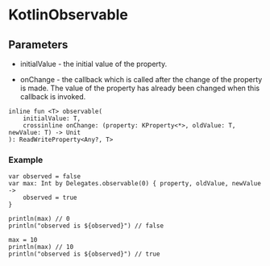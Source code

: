 # KotlinObservable

## Parameters
 - initialValue - the initial value of the property.

 - onChange - the callback which is called after the change of the property is made. The value of the property has already been changed when this callback is invoked.

```
inline fun <T> observable(
    initialValue: T,
    crossinline onChange: (property: KProperty<*>, oldValue: T, newValue: T) -> Unit
): ReadWriteProperty<Any?, T>
```

### Example

```
var observed = false
var max: Int by Delegates.observable(0) { property, oldValue, newValue ->
    observed = true
}

println(max) // 0
println("observed is ${observed}") // false

max = 10
println(max) // 10
println("observed is ${observed}") // true
```
